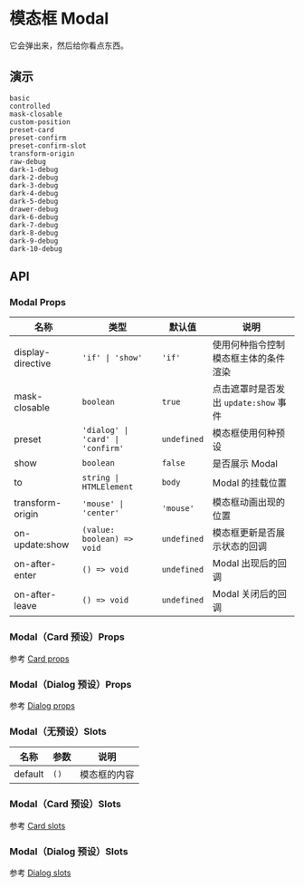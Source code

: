 # 模态框 Modal

它会弹出来，然后给你看点东西。

## 演示

```demo
basic
controlled
mask-closable
custom-position
preset-card
preset-confirm
preset-confirm-slot
transform-origin
raw-debug
dark-1-debug
dark-2-debug
dark-3-debug
dark-4-debug
dark-5-debug
drawer-debug
dark-6-debug
dark-7-debug
dark-8-debug
dark-9-debug
dark-10-debug
```

## API

### Modal Props

| 名称 | 类型 | 默认值 | 说明 |
| --- | --- | --- | --- |
| display-directive | `'if' \| 'show'` | `'if'` | 使用何种指令控制模态框主体的条件渲染 |
| mask-closable | `boolean` | `true` | 点击遮罩时是否发出 `update:show` 事件 |
| preset | `'dialog' \| 'card' \| 'confirm'` | `undefined` | 模态框使用何种预设 |
| show | `boolean` | `false` | 是否展示 Modal |
| to | `string \| HTMLElement` | `body` | Modal 的挂载位置 |
| transform-origin | `'mouse' \| 'center'` | `'mouse'` | 模态框动画出现的位置 |
| on-update:show | `(value: boolean) => void` | `undefined` | 模态框更新是否展示状态的回调 |
| on-after-enter | `() => void` | `undefined` | Modal 出现后的回调 |
| on-after-leave | `() => void` | `undefined` | Modal 关闭后的回调 |

### Modal（Card 预设）Props

参考 [Card props](card#Card-Props)

### Modal（Dialog 预设）Props

参考 [Dialog props](dialog#Dialog-Props)

### Modal（无预设）Slots

| 名称    | 参数 | 说明         |
| ------- | ---- | ------------ |
| default | `()` | 模态框的内容 |

### Modal（Card 预设）Slots

参考 [Card slots](card#Card-Slots)

### Modal（Dialog 预设）Slots

参考 [Dialog slots](dialog#Dialog-Slots)
